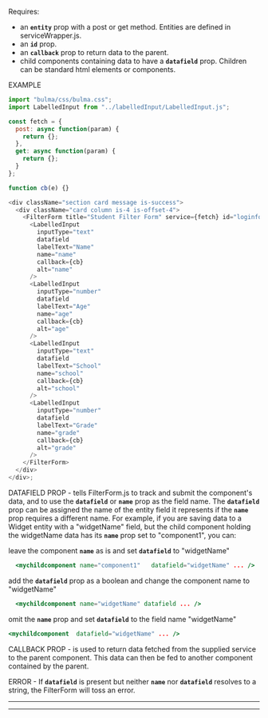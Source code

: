 Requires:

- an **`entity`** prop with a post or get method. Entities are defined in serviceWrapper.js.
- an **`id`** prop.
- an **`callback`** prop to return data to the parent.
- child components containing data to have a **`datafield`** prop. Children can be standard html elements or components.

EXAMPLE

```js
import "bulma/css/bulma.css";
import LabelledInput from "../labelledInput/LabelledInput.js";

const fetch = {
  post: async function(param) {
    return {};
  },
  get: async function(param) {
    return {};
  }
};

function cb(e) {}

<div className="section card message is-success">
  <div className="card column is-4 is-offset-4">
    <FilterForm title="Student Filter Form" service={fetch} id="loginform" callback={cb}>
      <LabelledInput
        inputType="text"
        datafield
        labelText="Name"
        name="name"
        callback={cb}
        alt="name"
      />
      <LabelledInput
        inputType="number"
        datafield
        labelText="Age"
        name="age"
        callback={cb}
        alt="age"
      />
      <LabelledInput
        inputType="text"
        datafield
        labelText="School"
        name="school"
        callback={cb}
        alt="school"
      />
      <LabelledInput
        inputType="number"
        datafield
        labelText="Grade"
        name="grade"
        callback={cb}
        alt="grade"
      />
    </FilterForm>
  </div>
</div>;
```

DATAFIELD PROP -
tells FilterForm.js to track and submit the component's data, and to use the **`datafield`** or **`name`** prop as the field name. The **`datafield`** prop can be assigned the name of the entity field it represents if the **`name`** prop requires a different name. For example, if you are saving data to a Widget entity with a "widgetName" field, but the child component holding the widgetName data has its **`name`** prop set to "component1", you can:

leave the component **`name`** as is and set **`datafield`** to "widgetName"

```jsx static
  <mychildcomponent name="component1"   datafield="widgetName" ... />
```

add the **`datafield`** prop as a boolean and change the component name to "widgetName"

```jsx static
  <mychildcomponent name="widgetName" datafield ... />
```

omit the **`name`** prop and set **`datafield`** to the field name "widgetName"

```jsx static
<mychildcomponent  datafield="widgetName" ... />
```

CALLBACK PROP -
is used to return data fetched from the supplied service to the parent component. This data can then be fed to another component contained by the parent.

ERROR -
If **`datafield`** is present but neither **`name`** nor **`datafield`** resolves to a string, the FilterForm will toss an error.

---

---
